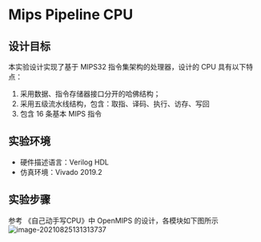 # Mips Pipeline CPU

## 设计目标
本实验设计实现了基于 MIPS32 指令集架构的处理器，设计的 CPU 具有以下特点：

1. 采用数据、指令存储器接口分开的哈佛结构；
2. 采用五级流水线结构，包含：取指、译码、执行、访存、写回
3. 包含 16 条基本 MIPS 指令

## 实验环境

* 硬件描述语言：Verilog HDL
* 仿真环境：Vivado 2019.2

## 实验步骤
参考 《自己动手写CPU》中 OpenMIPS 的设计，各模块如下图所示
![image-20210825131313737](https://i.loli.net/2021/08/27/xdPofU3NGpuasy7.png)

